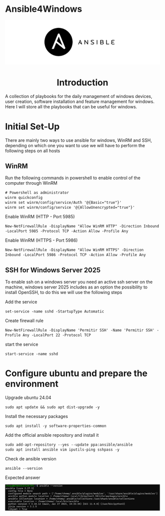 # Ansible4Windows
![Ansible Logo](./images/ansible-1.jpg)

<div align="center">
<h1> Introduction</h1>
</div>

A collection of playbooks for the daily management of windows devices, user creation, software installation and feature management for windows. Here I will store all the playbooks that can be useful for windows.

# Initial Set-Up
There are mainly two ways to use ansible for windows, WinRM and SSH, depending on which one you want to use we will have to perform the following steps on all hosts

## WinRM
Run the following commands in powershell to enable control of the computer through WinRM

```shell
# Powershell as administrator
winrm quickconfig
winrm set winrm/config/service/Auth '@{Basic="true"}'
winrm set winrm/config/service '@{AllowUnencrypted="true"}'

```
Enable WinRM (HTTP - Port 5985)
```shell
New-NetFirewallRule -DisplayName "Allow WinRM HTTP" -Direction Inbound -LocalPort 5985 -Protocol TCP -Action Allow -Profile Any
```

Enable WinRM (HTTPS - Port 5986)
```shell
New-NetFirewallRule -DisplayName "Allow WinRM HTTPS" -Direction Inbound -LocalPort 5986 -Protocol TCP -Action Allow -Profile Any
```


## SSH for Windows Server 2025
To enable ssh on a windows server you need an active ssh server on the machine, windows server 2025 includes as an option the possibility to install OpenSSH, to do this we will use the following steps

Add the service
```shell
set-service -name sshd -StartupType Automatic
```
Create firewall rule
```shell
New-NetFirewallRule -DisplayName 'Permitir SSH' -Name 'Permitir SSH' -Profile Any -LocalPort 22 -Protocol TCP
```
start the service
```shell
start-service -name sshd
```

# Configure ubuntu and prepare the environment

Upgrade ubuntu 24.04
```shell
sudo apt update && sudo apt dist-upgrade -y
```
Install the necessary packages
```shell
sudo apt install -y software-properties-common
```
Add the official ansible repository and install it
```shell
sudo add-apt-repository --yes --update ppa:ansible/ansible
sudo apt install ansible vim iputils-ping sshpass -y
```
Check de ansible version
```shell
ansible --version
```
Expected answer

![Ansible --version](./images/ansible-version.png)